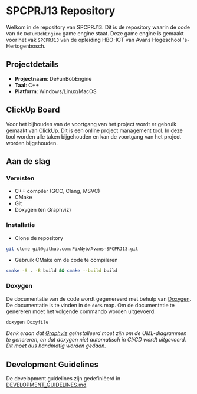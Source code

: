 # SPCPRJ13 Repository

Welkom in de repository van SPCPRJ13. Dit is de repository waarin de code van de `DeFunBobEngine` game engine staat. Deze game engine is gemaakt voor het vak `SPCPRJ13` van de opleiding HBO-ICT van Avans Hogeschool 's-Hertogenbosch.

## Projectdetails

- **Projectnaam**: DeFunBobEngine
- **Taal**: C++
- **Platform**: Windows/Linux/MacOS

## ClickUp Board

Voor het bijhouden van de voortgang van het project wordt er gebruik gemaakt van [ClickUp](https://app.clickup.com/9012037397/v/l/4-90120089132-1). Dit is een online project management tool. In deze tool worden alle taken bijgehouden en kan de voortgang van het project worden bijgehouden.

## Aan de slag

### Vereisten

- C++ compiler (GCC, Clang, MSVC)
- CMake
- Git
- Doxygen (en Graphviz)

### Installatie

- Clone de repository

```bash
git clone git@github.com:PixNyb/Avans-SPCPRJ13.git
```

- Gebruik CMake om de code te compileren

```bash
cmake -S . -B build && cmake --build build
```

### Doxygen

De documentatie van de code wordt gegenereerd met behulp van [Doxygen](https://www.doxygen.nl/index.html). De documentatie is te vinden in de `docs` map. Om de documentatie te genereren moet het volgende commando worden uitgevoerd:

```sh
doxygen Doxyfile
```

*Denk eraan dat [Graphviz](https://graphviz.org/) geïnstalleerd moet zijn om de UML-diagrammen te genereren, en dat doxygen niet automatisch in CI/CD wordt uitgevoerd. Dit moet dus handmatig worden gedaan.*

## Development Guidelines

De development guidelines zijn gedefiniëerd in [DEVELOPMENT_GUIDELINES.md](DEVELOPMENT_GUIDELINES.md).
